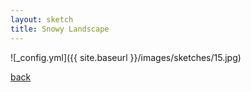 ```yaml
---
layout: sketch
title: Snowy Landscape
---
```



![_config.yml]({{ site.baseurl }}/images/sketches/15.jpg)

[back](http://aboorvadevarajan.github.io/sketch)
